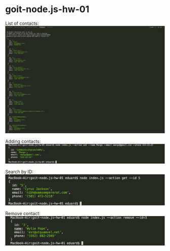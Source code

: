 # goit-node.js-hw-01

List of contacts:
![Image alt](https://github.com/EduardOshurkov/goit-node.js-hw-01/blob/main/img-screen/list.png)

Аdding contacts:
![Image alt](https://github.com/EduardOshurkov/goit-node.js-hw-01/blob/main/img-screen/add.png)

Search by ID:
![Image alt](https://github.com/EduardOshurkov/goit-node.js-hw-01/blob/main/img-screen/getbyId.png)

Remove contact:
![Image alt](https://github.com/EduardOshurkov/goit-node.js-hw-01/blob/main/img-screen/remove.png)
